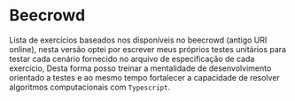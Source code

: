 # Beecrowd

Lista de exercícios baseados nos disponíveis no beecrowd (antigo URI online), nesta versão optei por escrever meus próprios testes unitários para testar cada cenário fornecido no arquivo de especificação de cada exercício, Desta forma posso treinar a mentalidade de desenvolvimento orientado a testes e ao mesmo tempo fortalecer a capacidade de resolver algoritmos computacionais com `Typescript`.
